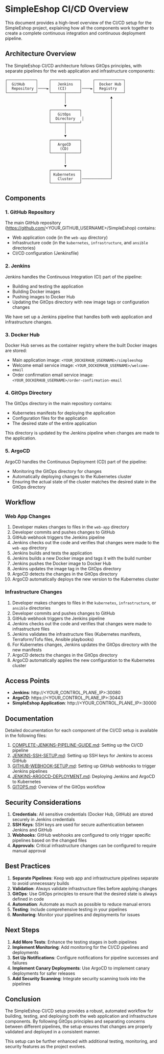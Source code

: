 # SimpleEshop CI/CD Overview

This document provides a high-level overview of the CI/CD setup for the SimpleEshop project, explaining how all the components work together to create a complete continuous integration and continuous deployment pipeline.

## Architecture Overview

The SimpleEshop CI/CD architecture follows GitOps principles, with separate pipelines for the web application and infrastructure components:

```
┌─────────────┐     ┌─────────────┐     ┌─────────────┐
│  GitHub     │     │   Jenkins   │     │  Docker Hub │
│  Repository │────►│   (CI)      │────►│  Registry   │
└─────────────┘     └──────┬──────┘     └─────────────┘
                           │                    ▲
                           │                    │
                           ▼                    │
                    ┌─────────────┐             │
                    │   GitOps    │             │
                    │  Directory   │            │
                    └──────┬──────┘             │
                           │                    │
                           │                    │
                           ▼                    │
                    ┌─────────────┐             │
                    │   ArgoCD    │             │
                    │    (CD)     │             │
                    └──────┬──────┘             │
                           │                    │
                           │                    │
                           ▼                    │
                    ┌─────────────┐             │
                    │ Kubernetes  │             │
                    │   Cluster   │─────────────┘
                    └─────────────┘
```

## Components

### 1. GitHub Repository

The main GitHub repository (https://github.com/<YOUR_GITHUB_USERNAME>/SimpleEshop) contains:
- Web application code (in the `web-app` directory)
- Infrastructure code (in the `kubernetes`, `infrastructure`, and `ansible` directories)
- CI/CD configuration (Jenkinsfile)

### 2. Jenkins

Jenkins handles the Continuous Integration (CI) part of the pipeline:
- Building and testing the application
- Building Docker images
- Pushing images to Docker Hub
- Updating the GitOps directory with new image tags or configuration changes

We have set up a Jenkins pipeline that handles both web application and infrastructure changes.

### 3. Docker Hub

Docker Hub serves as the container registry where the built Docker images are stored:
- Main application image: `<YOUR_DOCKERHUB_USERNAME>/simpleeshop`
- Welcome email service image: `<YOUR_DOCKERHUB_USERNAME>/welcome-email`
- Order confirmation email service image: `<YOUR_DOCKERHUB_USERNAME>/order-confirmation-email`

### 4. GitOps Directory

The GitOps directory in the main repository contains:
- Kubernetes manifests for deploying the application
- Configuration files for the application
- The desired state of the entire application

This directory is updated by the Jenkins pipeline when changes are made to the application.

### 5. ArgoCD

ArgoCD handles the Continuous Deployment (CD) part of the pipeline:
- Monitoring the GitOps directory for changes
- Automatically deploying changes to the Kubernetes cluster
- Ensuring the actual state of the cluster matches the desired state in the GitOps directory

## Workflow

### Web App Changes

1. Developer makes changes to files in the `web-app` directory
2. Developer commits and pushes changes to GitHub
3. GitHub webhook triggers the Jenkins pipeline
4. Jenkins checks out the code and verifies that changes were made to the `web-app` directory
5. Jenkins builds and tests the application
6. Jenkins builds a new Docker image and tags it with the build number
7. Jenkins pushes the Docker image to Docker Hub
8. Jenkins updates the image tag in the GitOps directory
9. ArgoCD detects the changes in the GitOps directory
10. ArgoCD automatically deploys the new version to the Kubernetes cluster

### Infrastructure Changes

1. Developer makes changes to files in the `kubernetes`, `infrastructure`, or `ansible` directories
2. Developer commits and pushes changes to GitHub
3. GitHub webhook triggers the Jenkins pipeline
4. Jenkins checks out the code and verifies that changes were made to infrastructure files
5. Jenkins validates the infrastructure files (Kubernetes manifests, Terraform/Tofu files, Ansible playbooks)
6. For Kubernetes changes, Jenkins updates the GitOps directory with the new manifests
7. ArgoCD detects the changes in the GitOps directory
8. ArgoCD automatically applies the new configuration to the Kubernetes cluster

## Access Points

- **Jenkins**: http://<YOUR_CONTROL_PLANE_IP>:30080
- **ArgoCD**: https://<YOUR_CONTROL_PLANE_IP>:30443
- **SimpleEshop Application**: http://<YOUR_CONTROL_PLANE_IP>:30000

## Documentation

Detailed documentation for each component of the CI/CD setup is available in the following files:

1. [COMPLETE-JENKINS-PIPELINE-GUIDE.md](COMPLETE-JENKINS-PIPELINE-GUIDE.md): Setting up the CI/CD pipeline
2. [JENKINS-SSH-SETUP.md](JENKINS-SSH-SETUP.md): Setting up SSH keys for Jenkins to access GitHub
3. [GITHUB-WEBHOOK-SETUP.md](GITHUB-WEBHOOK-SETUP.md): Setting up GitHub webhooks to trigger Jenkins pipelines
4. [JENKINS-ARGOCD-DEPLOYMENT.md](JENKINS-ARGOCD-DEPLOYMENT.md): Deploying Jenkins and ArgoCD to Kubernetes
5. [GITOPS.md](GITOPS.md): Overview of the GitOps workflow

## Security Considerations

1. **Credentials**: All sensitive credentials (Docker Hub, GitHub) are stored securely in Jenkins credentials
2. **SSH Keys**: SSH keys are used for secure authentication between Jenkins and GitHub
3. **Webhooks**: GitHub webhooks are configured to only trigger specific pipelines based on the changed files
4. **Approvals**: Critical infrastructure changes can be configured to require manual approval

## Best Practices

1. **Separate Pipelines**: Keep web app and infrastructure pipelines separate to avoid unnecessary builds
2. **Validation**: Always validate infrastructure files before applying changes
3. **GitOps**: Use GitOps principles to ensure that the desired state is always defined in code
4. **Automation**: Automate as much as possible to reduce manual errors
5. **Testing**: Include comprehensive testing in your pipelines
6. **Monitoring**: Monitor your pipelines and deployments for issues

## Next Steps

1. **Add More Tests**: Enhance the testing stages in both pipelines
2. **Implement Monitoring**: Add monitoring for the CI/CD pipelines and deployments
3. **Set Up Notifications**: Configure notifications for pipeline successes and failures
4. **Implement Canary Deployments**: Use ArgoCD to implement canary deployments for safer releases
5. **Add Security Scanning**: Integrate security scanning tools into the pipelines

## Conclusion

The SimpleEshop CI/CD setup provides a robust, automated workflow for building, testing, and deploying both the web application and infrastructure components. By following GitOps principles and separating concerns between different pipelines, the setup ensures that changes are properly validated and deployed in a consistent manner.

This setup can be further enhanced with additional testing, monitoring, and security features as the project evolves.
